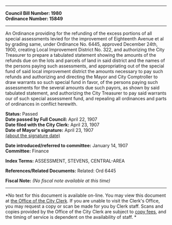 * * * * *  
  
**Council Bill Number: [](#h0)[](#h2)1980**   
**Ordinance Number: 15849**  
  
* * * * *  
  
An Ordinance providing for the refunding of the excess portions of all special assessments levied for the improvement of Eighteenth Avenue et al by grading same, under Ordinance No. 6445, approved December 24th, 1900, creating Local Improvement District No. 322, and authorizing the City Treasurer to prepare a tabulated statement showing the amounts of the refunds due on the lots and parcels of land in said district and the names of the persons paying such assessments, and appropriating out of the special fund of said local improvement district the amounts necessary to pay such refunds and authorizing and directing the Mayor and City Comptroller to draw warrants so such special fund in favor, of the persons paying such assessments for the several amounts due such payors, as shown by said tabulated statement, and authorizing the City Treasurer to pay said warrants our of such special assessment fund, and repealing all ordinances and parts of ordinances in conflict herewith.  
  
**Status:** Passed   
**Date passed by Full Council:** April 22, 1907   
**Date filed with the City Clerk:** April 23, 1907   
**Date of Mayor's signature:** April 23, 1907   
[(about the signature date)](/~public/approvaldate.htm)   
  
  
**Date introduced/referred to committee:** January 14, 1907   
**Committee:** Finance   
  
**Index Terms:** ASSESSMENT, STEVENS, CENTRAL-AREA  
  
**References/Related Documents:** Related: Ord 6445  
  
**Fiscal Note:** *(No fiscal note available at this time)*  
  
* * * * *  
  
*No text for this document is available on-line. You may view this document at [the Office of the City Clerk](http://www.seattle.gov/leg/clerk/contactUs.htm). If you are unable to visit the Clerk's Office, you may request a copy or scan be made for you by Clerk staff. Scans and copies provided by the Office of the City Clerk are subject to [copy fees](http://clerk.seattle.gov/~public/clerkfees.htm), and the timing of service is dependent on the availability of staff. *  
  
  
